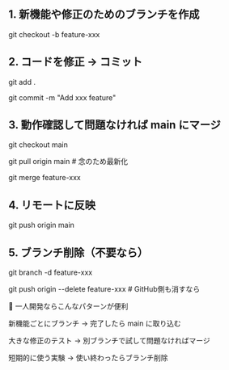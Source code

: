 ## 1. 新機能や修正のためのブランチを作成
git checkout -b feature-xxx

## 2. コードを修正 → コミット

git add .

git commit -m "Add xxx feature"

## 3. 動作確認して問題なければ main にマージ

git checkout main

git pull origin main   # 念のため最新化

git merge feature-xxx

## 4. リモートに反映
git push origin main

## 5. ブランチ削除（不要なら）

git branch -d feature-xxx

git push origin --delete feature-xxx   # GitHub側も消すなら

🔹 一人開発ならこんなパターンが便利

新機能ごとにブランチ → 完了したら main に取り込む

大きな修正のテスト → 別ブランチで試して問題なければマージ

短期的に使う実験 → 使い終わったらブランチ削除
